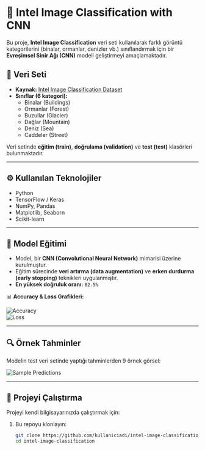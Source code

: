 # 🧠 Intel Image Classification with CNN
Bu proje, **Intel Image Classification** veri seti kullanılarak farklı görüntü kategorilerini (binalar, ormanlar, denizler vb.) sınıflandırmak için bir **Evreşimsel Sinir Ağı (CNN)** modeli geliştirmeyi amaçlamaktadır.  

## 📂 Veri Seti
- **Kaynak:** [Intel Image Classification Dataset](https://www.kaggle.com/datasets/puneet6060/intel-image-classification)  
- **Sınıflar (6 kategori):**
  - Binalar (Buildings)  
  - Ormanlar (Forest)  
  - Buzullar (Glacier)  
  - Dağlar (Mountain)  
  - Deniz (Sea)  
  - Caddeler (Street)  

Veri setinde **eğitim (train)**, **doğrulama (validation)** ve **test (test)** klasörleri bulunmaktadır.  

---

## ⚙️ Kullanılan Teknolojiler
- Python  
- TensorFlow / Keras  
- NumPy, Pandas  
- Matplotlib, Seaborn  
- Scikit-learn  

---

## 🚀 Model Eğitimi
- Model, bir **CNN (Convolutional Neural Network)** mimarisi üzerine kurulmuştur.  
- Eğitim sürecinde **veri artırma (data augmentation)** ve **erken durdurma (early stopping)** teknikleri uygulanmıştır.  
- **En yüksek doğruluk oranı:** `82.5%`  

📊 **Accuracy & Loss Grafikleri:**

![Accuracy](images/accuracy.png)  
![Loss](images/loss.png)  

---

## 🔍 Örnek Tahminler
Modelin test veri setinde yaptığı tahminlerden 9 örnek görsel:  

![Sample Predictions](images/sample_predictions.png)  

---

## 📌 Projeyi Çalıştırma

Projeyi kendi bilgisayarınızda çalıştırmak için:  

1. Bu repoyu klonlayın:  
   ```bash
   git clone https://github.com/kullaniciadi/intel-image-classification.git
   cd intel-image-classification
